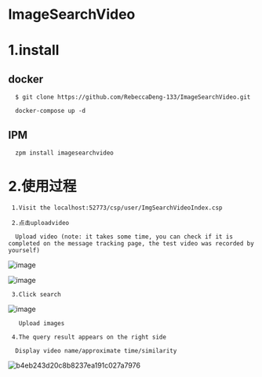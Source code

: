 # ImageSearchVideo

# 1.install

   ## docker
   
      $ git clone https://github.com/RebeccaDeng-133/ImageSearchVideo.git
      
      docker-compose up -d
      
   ## IPM
   
      zpm install imagesearchvideo
      
# 2.使用过程

     1.Visit the localhost:52773/csp/user/ImgSearchVideoIndex.csp

     2.点击uploadvideo
     
      Upload video (note: it takes some time, you can check if it is completed on the message tracking page, the test video was recorded by yourself)

  ![image](https://github.com/MJQ-jh/ImageSearchVideo/assets/71477062/bd7c6148-516d-4f59-b0e0-a290467610b7)

  ![image](https://github.com/MJQ-jh/ImageSearchVideo/assets/71477062/c09fe6e2-45c7-4695-8b0a-984a3ed8b0cc)


     3.Click search

  ![image](https://github.com/MJQ-jh/ImageSearchVideo/assets/71477062/98dd33b5-c455-48e7-91ba-de19622cd2cd)

       Upload images
       
     4.The query result appears on the right side
     
      Display video name/approximate time/similarity
       
![b4eb243d20c8b8237ea191c027a7976](https://github.com/MJQ-jh/ImageSearchVideo/assets/71477062/7cc7d457-cf19-4d91-8c49-1df4d03631ae)


